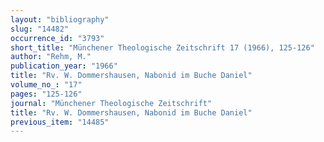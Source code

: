 ```yaml
---
layout: "bibliography"
slug: "14482"
occurrence_id: "3793"
short_title: "Münchener Theologische Zeitschrift 17 (1966), 125-126"
author: "Rehm, M."
publication_year: "1966"
title: "Rv. W. Dommershausen, Nabonid im Buche Daniel"
volume_no_: "17"
pages: "125-126"
journal: "Münchener Theologische Zeitschrift"
title: "Rv. W. Dommershausen, Nabonid im Buche Daniel"
previous_item: "14485"
---
```

